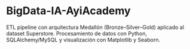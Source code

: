 # BigData-IA-AyiAcademy
ETL pipeline con arquitectura Medallón (Bronze–Silver–Gold) aplicado al dataset Superstore. Procesamiento de datos con Python, SQLAlchemy/MySQL y visualización con Matplotlib y Seaborn.
